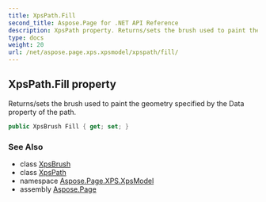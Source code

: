 ```yaml
---
title: XpsPath.Fill
second_title: Aspose.Page for .NET API Reference
description: XpsPath property. Returns/sets the brush used to paint the geometry specified by the Data property of the path
type: docs
weight: 20
url: /net/aspose.page.xps.xpsmodel/xpspath/fill/
---
```

## XpsPath.Fill property

Returns/sets the brush used to paint the geometry specified by the Data property of the path.

```csharp
public XpsBrush Fill { get; set; }
```

### See Also

* class [XpsBrush](../../xpsbrush/)
* class [XpsPath](../)
* namespace [Aspose.Page.XPS.XpsModel](../../xpspath/)
* assembly [Aspose.Page](../../../)



